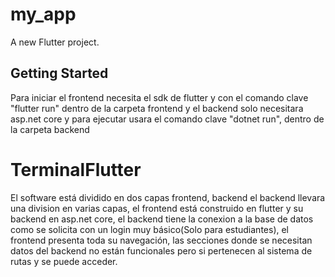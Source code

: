 # my_app

A new Flutter project.

## Getting Started

Para iniciar el frontend necesita el sdk de flutter y con el comando clave "flutter run" dentro de la carpeta frontend
y el backend solo necesitara asp.net core y para ejecutar usara el comando clave "dotnet run", dentro de la carpeta backend

# TerminalFlutter

El software está dividido en dos capas frontend, backend el backend llevara una division en varias capas, el frontend está construido en flutter y su backend en asp.net core, el backend tiene la conexion a la base de datos como se solicita con un login muy básico(Solo para estudiantes), el frontend presenta toda su navegación, las secciones donde se necesitan datos del backend no están funcionales pero si pertenecen al sistema de rutas y se puede acceder.
